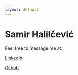 ```yaml
---
layout: default
---
```

# Samir Halilčević

Feel free to message me at:

[Linkedin](https://www.linkedin.com/in/samir-halilčević-334822147)

[Github](https://github.com/riemass)

